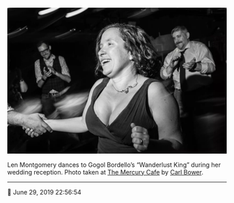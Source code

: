 ![Len Montgomery dances](assets/156515a72567e60550132230acd2d5df.webp)

Len Montgomery dances to Gogol Bordello’s “Wanderlust King” during her wedding reception. Photo taken at [The Mercury Cafe](http://mercurycafe.com/) by [Carl Bower](http://carlbowerphotos.com/).

- - - -

📅 June 29, 2019 22:56:54
